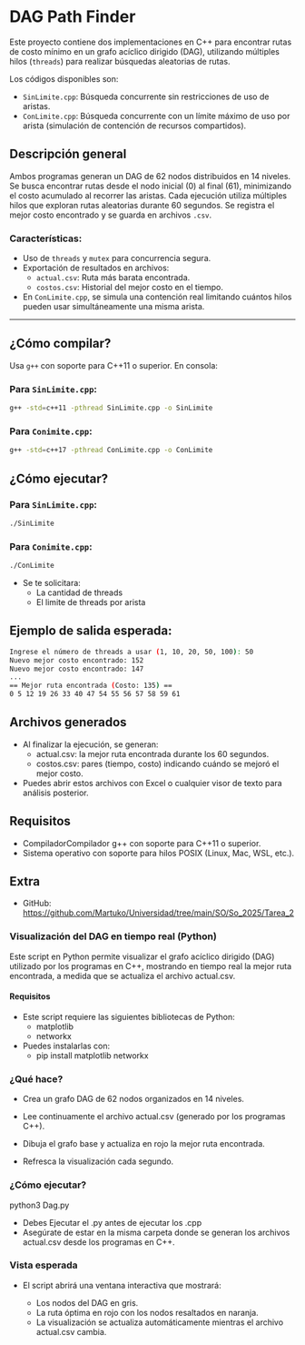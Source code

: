 # DAG Path Finder

Este proyecto contiene dos implementaciones en C++ para encontrar rutas de costo mínimo en un grafo acíclico dirigido (DAG), utilizando múltiples hilos (`threads`) para realizar búsquedas aleatorias de rutas. 

Los códigos disponibles son:

- `SinLimite.cpp`: Búsqueda concurrente sin restricciones de uso de aristas.
- `ConLimite.cpp`: Búsqueda concurrente con un límite máximo de uso por arista (simulación de contención de recursos compartidos).

## Descripción general

Ambos programas generan un DAG de 62 nodos distribuidos en 14 niveles. Se busca encontrar rutas desde el nodo inicial (0) al final (61), minimizando el costo acumulado al recorrer las aristas. Cada ejecución utiliza múltiples hilos que exploran rutas aleatorias durante 60 segundos. Se registra el mejor costo encontrado y se guarda en archivos `.csv`.

### Características:
- Uso de `threads` y `mutex` para concurrencia segura.
- Exportación de resultados en archivos:
  - `actual.csv`: Ruta más barata encontrada.
  - `costos.csv`: Historial del mejor costo en el tiempo.
- En `ConLimite.cpp`, se simula una contención real limitando cuántos hilos pueden usar simultáneamente una misma arista.

---

## ¿Cómo compilar?

Usa `g++` con soporte para C++11 o superior. En consola:

### Para `SinLimite.cpp`:
```bash
g++ -std=c++11 -pthread SinLimite.cpp -o SinLimite
```
### Para `Conimite.cpp`:
```bash
g++ -std=c++17 -pthread ConLimite.cpp -o ConLimite
```

## ¿Cómo ejecutar?

### Para `SinLimite.cpp`:
```bash
./SinLimite
```
### Para `Conimite.cpp`:
```bash
./ConLimite
```
- Se te solicitara:
  - La cantidad de threads
  - El limite de threads por arista

## Ejemplo de salida esperada:

```bash
Ingrese el número de threads a usar (1, 10, 20, 50, 100): 50
Nuevo mejor costo encontrado: 152
Nuevo mejor costo encontrado: 147
...
== Mejor ruta encontrada (Costo: 135) ==
0 5 12 19 26 33 40 47 54 55 56 57 58 59 61
```

## Archivos generados
- Al finalizar la ejecución, se generan:
  - actual.csv: la mejor ruta encontrada durante los 60 segundos.
  - costos.csv: pares (tiempo, costo) indicando cuándo se mejoró el mejor costo.
- Puedes abrir estos archivos con Excel o cualquier visor de texto para análisis posterior.

## Requisitos
- CompiladorCompilador g++ con soporte para C++11 o superior.
- Sistema operativo con soporte para hilos POSIX (Linux, Mac, WSL, etc.).


## Extra
- GitHub: https://github.com/Martuko/Universidad/tree/main/SO/So_2025/Tarea_2

### Visualización del DAG en tiempo real (Python)
Este script en Python permite visualizar el grafo acíclico dirigido (DAG) utilizado por los programas en C++, mostrando en tiempo real la mejor ruta encontrada, a medida que se actualiza el archivo actual.csv.

#### Requisitos
- Este script requiere las siguientes bibliotecas de Python:
  - matplotlib
  - networkx
- Puedes instalarlas con:
  - pip install matplotlib networkx

### ¿Qué hace?
- Crea un grafo DAG de 62 nodos organizados en 14 niveles.

- Lee continuamente el archivo actual.csv (generado por los programas C++).

- Dibuja el grafo base y actualiza en rojo la mejor ruta encontrada.

- Refresca la visualización cada segundo.

### ¿Cómo ejecutar?
python3 Dag.py
- Debes Ejecutar el .py antes de ejecutar los .cpp
- Asegúrate de estar en la misma carpeta donde se generan los archivos actual.csv desde los programas en C++.

### Vista esperada
- El script abrirá una ventana interactiva que mostrará:

  - Los nodos del DAG en gris.
  - La ruta óptima en rojo con los nodos resaltados en naranja.
  - La visualización se actualiza automáticamente mientras el archivo actual.csv cambia.




